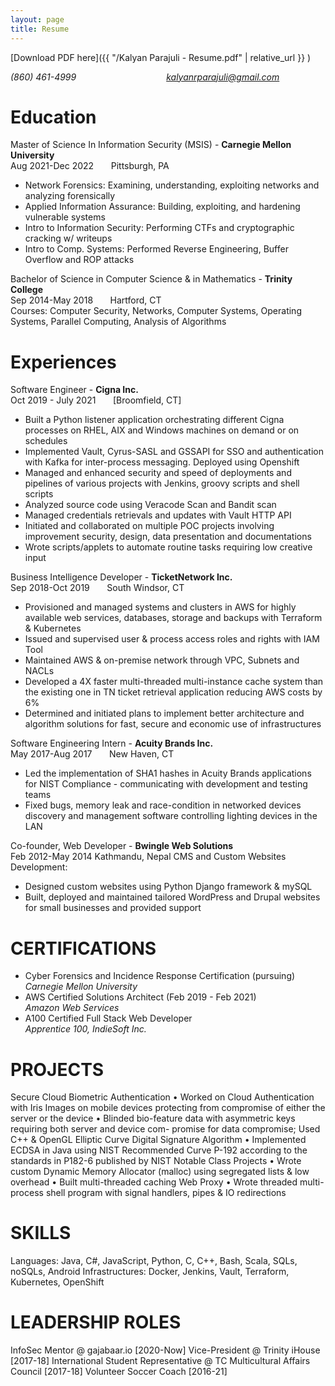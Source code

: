 ```yaml
---
layout: page
title: Resume
---
```

[Download PDF here]({{ "/Kalyan Parajuli - Resume.pdf" | relative_url }} )

<i class="fa fa-phone" aria-hidden="true"> (860) 461-4999</i>          <i class="fa fa-envelope" aria-hidden="true"> kalyanrparajuli@gmail.com</i>

# Education
Master of Science In Information Security (MSIS) - **Carnegie Mellon University**
<br />Aug 2021-Dec 2022 &nbsp;&nbsp;&nbsp;&nbsp;&nbsp; Pittsburgh, PA
- Network Forensics: Examining, understanding, exploiting networks and analyzing forensically
- Applied Information Assurance: Building, exploiting, and hardening vulnerable systems
- Intro to Information Security: Performing CTFs and cryptographic cracking w/ writeups
- Intro to Comp. Systems: Performed Reverse Engineering, Buffer Overflow and ROP attacks

Bachelor of Science in Computer Science & in Mathematics - **Trinity College**
<br /> Sep 2014-May 2018 &nbsp;&nbsp;&nbsp;&nbsp;&nbsp; Hartford, CT
<br />
Courses: Computer Security, Networks, Computer Systems, Operating Systems, Parallel Computing, Analysis of Algorithms
# Experiences
Software Engineer - **Cigna Inc.**
<br />
Oct 2019 - July 2021 &nbsp;&nbsp;&nbsp;&nbsp;&nbsp; [Broomfield, CT]
- Built a Python listener application orchestrating different Cigna processes on
RHEL, AIX and Windows machines on demand or on schedules
- Implemented Vault, Cyrus-SASL and GSSAPI for SSO and authentication with Kafka for inter-process messaging. Deployed using Openshift
- Managed and enhanced security and speed of deployments and pipelines of
various projects with Jenkins, groovy scripts and shell scripts
- Analyzed source code using Veracode Scan and Bandit scan
- Managed credentials retrievals and updates with Vault HTTP API
- Initiated and collaborated on multiple POC projects involving improvement security, design, data presentation and documentations
- Wrote scripts/applets to automate routine tasks requiring low creative input

Business Intelligence Developer - **TicketNetwork Inc.**
<br /> Sep 2018-Oct 2019 &nbsp;&nbsp;&nbsp;&nbsp;&nbsp; South Windsor, CT
- Provisioned and managed systems and clusters in AWS for highly available
web services, databases, storage and backups with Terraform & Kubernetes
- Issued and supervised user & process access roles and rights with IAM Tool
- Maintained AWS & on-premise network through VPC, Subnets and NACLs
- Developed a 4X faster multi-threaded multi-instance cache system than the
existing one in TN ticket retrieval application reducing AWS costs by 6%
- Determined and initiated plans to implement better architecture and algorithm solutions for fast, secure and economic use of infrastructures

Software Engineering Intern - **Acuity Brands Inc.**
<br />May 2017-Aug 2017 &nbsp;&nbsp;&nbsp;&nbsp;&nbsp; New Haven, CT
- Led the implementation of SHA1 hashes in Acuity Brands applications for
NIST Compliance - communicating with development and testing teams
- Fixed bugs, memory leak and race-condition in networked devices discovery and management software controlling lighting devices in the LAN

Co-founder, Web Developer - **Bwingle Web Solutions** 
<br />Feb 2012-May 2014 Kathmandu, Nepal
CMS and Custom Websites Development:
- Designed custom websites using Python Django framework & mySQL
- Built, deployed and maintained tailored WordPress and Drupal websites for small businesses and provided support


# CERTIFICATIONS
- Cyber Forensics and Incidence Response Certification (pursuing)
<br />*Carnegie Mellon University*
- AWS Certified Solutions Architect (Feb 2019 - Feb 2021)<br />*Amazon Web Services*
- A100 Certified Full Stack Web Developer
<br />*Apprentice 100, IndieSoft Inc.*
# PROJECTS
Secure Cloud Biometric Authentication
• Worked on Cloud Authentication with Iris Images on mobile devices protecting from compromise of either the server or the device
• Blinded bio-feature data with asymmetric keys requiring both server and device com- promise for data compromise; Used C++ & OpenGL
Elliptic Curve Digital Signature Algorithm
• Implemented ECDSA in Java using NIST Recommended Curve P-192 according to the standards in P182-6 published by NIST
Notable Class Projects
• Wrote custom Dynamic Memory Allocator (malloc) using segregated lists & low overhead
• Built multi-threaded caching Web Proxy
• Wrote threaded multi-process shell program
with signal handlers, pipes & IO redirections
# SKILLS
Languages: Java, C#, JavaScript, Python, C, C++, Bash, Scala, SQLs, noSQLs, Android Infrastructures: Docker, Jenkins, Vault, Terraform, Kubernetes, OpenShift
# LEADERSHIP ROLES
InfoSec Mentor @ gajabaar.io [2020-Now] Vice-President @ Trinity iHouse [2017-18] International Student Representative @ TC Multicultural Affairs Council [2017-18] Volunteer Soccer Coach [2016-21]




<!-- ---
###  EXPERIENCE
Software Engineering Consultant @ Cigna | **Galax.E Solutions Inc.**<br />
<i class="fa fa-calendar" aria-hidden="true"></i>  Oct 2019 - Present
          <i class="fa fa-map-marker" aria-hidden="true"></i>  Hartford, CT

---
### EDUCATION

---
### PROJECTS -->
